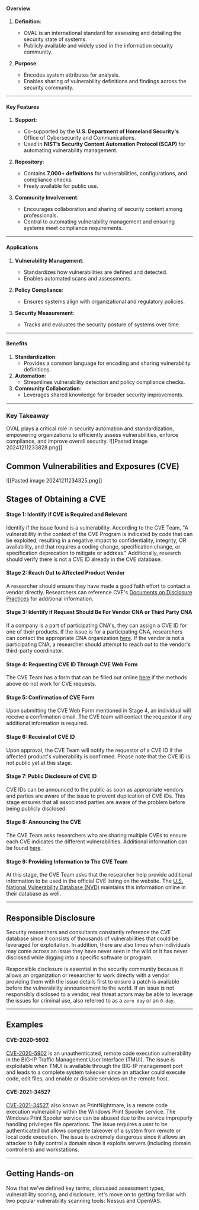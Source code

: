 
#### **Overview**

1. **Definition**:

    - OVAL is an international standard for assessing and detailing the security state of systems.
    - Publicly available and widely used in the information security community.
2. **Purpose**:
    
    - Encodes system attributes for analysis.
    - Enables sharing of vulnerability definitions and findings across the security community.
---

#### **Key Features**

1. **Support**:
    
    - Co-supported by the **U.S. Department of Homeland Security's** Office of Cybersecurity and Communications.
    - Used in **NIST’s Security Content Automation Protocol (SCAP)** for automating vulnerability management.
2. **Repository**:
    
    - Contains **7,000+ definitions** for vulnerabilities, configurations, and compliance checks.
    - Freely available for public use.
3. **Community Involvement**:
    
    - Encourages collaboration and sharing of security content among professionals.
    - Central to automating vulnerability management and ensuring systems meet compliance requirements.

---

#### **Applications**

1. **Vulnerability Management**:
    
    - Standardizes how vulnerabilities are defined and detected.
    - Enables automated scans and assessments.
2. **Policy Compliance**:
    
    - Ensures systems align with organizational and regulatory policies.
3. **Security Measurement**:
    
    - Tracks and evaluates the security posture of systems over time.

---

#### **Benefits**

1. **Standardization**:
    - Provides a common language for encoding and sharing vulnerability definitions.
2. **Automation**:
    - Streamlines vulnerability detection and policy compliance checks.
3. **Community Collaboration**:
    - Leverages shared knowledge for broader security improvements.

---

### **Key Takeaway**

OVAL plays a critical role in security automation and standardization, empowering organizations to efficiently assess vulnerabilities, enforce compliance, and improve overall security.
![[Pasted image 20241211233828.png]]

## Common Vulnerabilities and Exposures (CVE)
![[Pasted image 20241211234325.png]]

## Stages of Obtaining a CVE

#### Stage 1: Identify if CVE is Required and Relevant

Identify if the issue found is a vulnerability. According to the CVE Team, "A vulnerability in the context of the CVE Program is indicated by code that can be exploited, resulting in a negative impact to confidentiality, integrity, OR availability, and that requires a coding change, specification change, or specification deprecation to mitigate or address." Additionally, research should verify there is not a CVE ID already in the CVE database.

#### Stage 2: Reach Out to Affected Product Vendor

A researcher should ensure they have made a good faith effort to contact a vendor directly. Researchers can reference CVE's [Documents on Disclosure Practices](https://cve.mitre.org/cve/researcher_reservation_guidelines#appendix#a) for additional information.

#### Stage 3: Identify if Request Should Be For Vendor CNA or Third Party CNA

If a company is a part of participating CNA's, they can assign a CVE ID for one of their products. If the issue is for a participating CNA, researchers can contact the appropriate CNA organization [here](https://cve.mitre.org/cve/request_id.html). If the vendor is not a participating CNA, a researcher should attempt to reach out to the vendor's third-party coordinator.

#### Stage 4: Requesting CVE ID Through CVE Web Form

The CVE Team has a form that can be filled out online [here](https://cveform.mitre.org/) if the methods above do not work for CVE requests.

#### Stage 5: Confirmation of CVE Form

Upon submitting the CVE Web Form mentioned in Stage 4, an individual will receive a confirmation email. The CVE team will contact the requestor if any additional information is required.

#### Stage 6: Receival of CVE ID

Upon approval, the CVE Team will notify the requestor of a CVE ID if the affected product's vulnerability is confirmed. Please note that the CVE ID is not public yet at this stage.

#### Stage 7: Public Disclosure of CVE ID

CVE IDs can be announced to the public as soon as appropriate vendors and parties are aware of the issue to prevent duplication of CVE IDs. This stage ensures that all associated parties are aware of the problem before being publicly disclosed.

#### Stage 8: Announcing the CVE

The CVE Team asks researchers who are sharing multiple CVEs to ensure each CVE indicates the different vulnerabilities. Additional information can be found [here](https://cve.mitre.org/cve/researcher_reservation_guidelines).

#### Stage 9: Providing Information to The CVE Team

At this stage, the CVE Team asks that the researcher help provide additional information to be used in the official CVE listing on the website. The [U.S. National Vulnerability Database (NVD)](https://nvd.nist.gov/) maintains this information online in their database as well.

---

## Responsible Disclosure

Security researchers and consultants constantly reference the CVE database since it consists of thousands of vulnerabilities that could be leveraged for exploitation. In addition, there are also times when individuals may come across an issue they have never seen in the wild or it has never disclosed while digging into a specific software or program.

Responsible disclosure is essential in the security community because it allows an organization or researcher to work directly with a vendor providing them with the issue details first to ensure a patch is available before the vulnerability announcement to the world. If an issue is not responsibly disclosed to a vendor, real threat actors may be able to leverage the issues for criminal use, also referred to as a `zero day` or an `0-day`.

---

## Examples

#### CVE-2020-5902

[CVE-2020-5902](https://cve.mitre.org/cgi-bin/cvename.cgi?name=CVE-2020-5902) is an unauthenticated, remote code execution vulnerability in the BIG-IP Traffic Management User Interface (TMUI). The issue is exploitable when TMUI is available through the BIG-IP management port and leads to a complete system takeover since an attacker could execute code, edit files, and enable or disable services on the remote host.

#### CVE-2021-34527

[CVE-2021-34527](https://cve.mitre.org/cgi-bin/cvename.cgi?name=CVE-2021-34527), also known as PrintNightmare, is a remote code execution vulnerability within the Windows Print Spooler service. The Windows Print Spooler service can be abused due to the service improperly handling privileges file operations. The issue requires a user to be authenticated but allows complete takeover of a system from remote or local code execution. The issue is extremely dangerous since it allows an attacker to fully control a domain since it exploits servers (including domain controllers) and workstations.

---

## Getting Hands-on

Now that we've defined key terms, discussed assessment types, vulnerability scoring, and disclosure, let's move on to getting familiar with two popular vulnerability scanning tools: Nessus and OpenVAS.